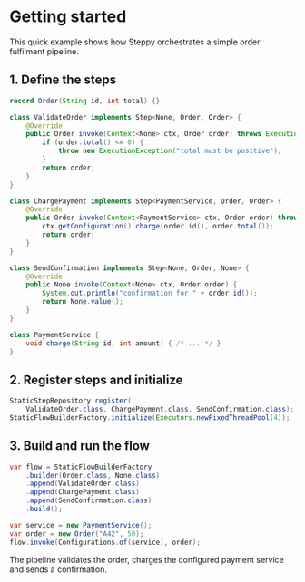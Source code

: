 # Getting started

This quick example shows how Steppy orchestrates a simple order fulfilment pipeline.

## 1. Define the steps

```java
record Order(String id, int total) {}

class ValidateOrder implements Step<None, Order, Order> {
    @Override
    public Order invoke(Context<None> ctx, Order order) throws ExecutionException {
        if (order.total() <= 0) {
            throw new ExecutionException("total must be positive");
        }
        return order;
    }
}

class ChargePayment implements Step<PaymentService, Order, Order> {
    @Override
    public Order invoke(Context<PaymentService> ctx, Order order) throws ExecutionException {
        ctx.getConfiguration().charge(order.id(), order.total());
        return order;
    }
}

class SendConfirmation implements Step<None, Order, None> {
    @Override
    public None invoke(Context<None> ctx, Order order) {
        System.out.println("confirmation for " + order.id());
        return None.value();
    }
}

class PaymentService {
    void charge(String id, int amount) { /* ... */ }
}
```

## 2. Register steps and initialize

```java
StaticStepRepository.register(
    ValidateOrder.class, ChargePayment.class, SendConfirmation.class);
StaticFlowBuilderFactory.initialize(Executors.newFixedThreadPool(4));
```

## 3. Build and run the flow

```java
var flow = StaticFlowBuilderFactory
    .builder(Order.class, None.class)
    .append(ValidateOrder.class)
    .append(ChargePayment.class)
    .append(SendConfirmation.class)
    .build();

var service = new PaymentService();
var order = new Order("A42", 50);
flow.invoke(Configurations.of(service), order);
```

The pipeline validates the order, charges the configured payment service and sends a confirmation.
